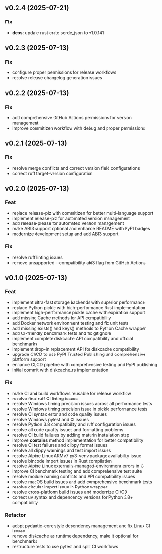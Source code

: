 ## v0.2.4 (2025-07-21)

### Fix

- **deps**: update rust crate serde_json to v1.0.141

## v0.2.3 (2025-07-13)

### Fix

- configure proper permissions for release workflows
- resolve release changelog generation issues

## v0.2.2 (2025-07-13)

### Fix

- add comprehensive GitHub Actions permissions for version management
- improve commitizen workflow with debug and proper permissions

## v0.2.1 (2025-07-13)

### Fix

- resolve merge conflicts and correct version field configurations
- correct ruff target-version configuration

## v0.2.0 (2025-07-13)

### Feat

- replace release-plz with commitizen for better multi-language support
- implement release-plz for automated version management
- add release-please for automated version management
- make ABI3 support optional and enhance README with PyPI badges
- modernize development setup and add ABI3 support

### Fix

- resolve ruff linting issues
- remove unsupported --compatibility abi3 flag from GitHub Actions

## v0.1.0 (2025-07-13)

### Feat

- implement ultra-fast storage backends with superior performance
- replace Python pickle with high-performance Rust implementation
- implement high-performance pickle cache with expiration support
- add missing Cache methods for API compatibility
- add Docker network environment testing and fix unit tests
- add missing exists() and keys() methods to Python Cache wrapper
- add CI-friendly benchmark tests and fix gitignore
- implement complete diskcache API compatibility and official benchmarks
- implement drop-in replacement API for diskcache compatibility
- upgrade CI/CD to use PyPI Trusted Publishing and comprehensive platform support
- enhance CI/CD pipeline with comprehensive testing and PyPI publishing
- initial commit with diskcache_rs implementation

### Fix

- make CI and build workflows reusable for release workflow
- resolve final ruff CI linting issues
- resolve Windows timing precision issues across all performance tests
- resolve Windows timing precision issue in pickle performance tests
- resolve CI syntax error and code quality issues
- resolve Windows pytest and CI issues
- resolve Python 3.8 compatibility and ruff configuration issues
- resolve all code quality issues and formatting problems
- resolve CI build failures by adding maturin installation step
- improve __contains__ method implementation for better compatibility
- resolve CI test failures and clippy format issues
- resolve all clippy warnings and test import issues
- resolve Alpine Linux ARMv7 py3-venv package availability issue
- resolve bincode import issues in Rust compilation
- resolve Alpine Linux externally-managed-environment errors in CI
- improve CI benchmark testing and add comprehensive test suite
- resolve module naming conflicts and API compatibility issues
- resolve macOS build issues and add comprehensive benchmark tests
- resolve circular import issue in Python wrapper
- resolve cross-platform build issues and modernize CI/CD
- correct uv syntax and dependency versions for Python 3.8+ compatibility

### Refactor

- adopt pydantic-core style dependency management and fix Linux CI issues
- remove diskcache as runtime dependency, make it optional for benchmarks
- restructure tests to use pytest and split CI workflows
